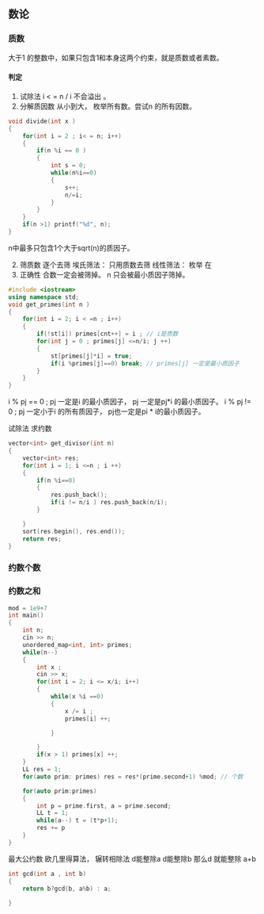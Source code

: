 ## 数论

### 质数
大于1 的整数中，如果只包含1和本身这两个约束，就是质数或者素数。
#### 判定
1. 试除法
i < = n / i  不会溢出 。
2. 分解质因数
从小到大， 枚举所有数。尝试n 的所有因数。
```c++
void divide(int x )
{
    for(int i = 2 ; i< = n; i++)
    {
        if(n %i == 0 )
        {
            int s = 0;
            while(n%i==0)
            {
                s++;
                n/=i;
            }
        }
    }
    if(n >1) printf("%d", n);
}
```
n中最多只包含1个大于sqrt(n)的质因子。

2. 筛质数
逐个去筛
埃氏筛法： 只用质数去筛
线性筛法： 枚举   在
1. 正确性  合数一定会被筛掉。
n 只会被最小质因子筛掉。

```c++
#include <iostream>
using namespace std;
void get_primes(int n )
{
    for(int i = 2; i < =n ; i++)
    {
        if(!st[i]) primes[cnt++] = i ; // i是质数
        for(int j = 0 ; primes[j] <=n/i; j ++)
        {
            st[primes[j]*i] = true;
            if(i %primes[j]==0) break; // primes[j] 一定是最小质因子
        }
    }
}
``` 
i % pj == 0 ; pj 一定是i 的最小质因子， pj 一定是pj*i 的最小质因子。
i % pj != 0 ; pj 一定小于i 的所有质因子， pj也一定是pi * i的最小质因子。

试除法 求约数
```c++
vector<int> get_divisor(int n)
{
    vector<int> res;
    for(int i = 1; i <=n ; i ++)
    {
        if(n %i==0)
        {
            res.push_back();
            if(i != n/i ) res.push_back(n/i);
        }

    }
    sort(res.begin(), res.end());
    return res;
}
```

### 约数个数

### 约数之和
```c++ 
mod = 1e9+7
int main()
{
    int n;
    cin >> n;
    unordered_map<int, int> primes;
    while(n--)
    {
        int x ; 
        cin >> x;
        for(int i = 2; i <= x/i; i++)
        {
            while(x %i ==0)
            {
                x /= i ;
                primes[i] ++;

            }

        }
        if(x > 1) primes[x] ++;
    }
    LL res = 1;
    for(auto prim: primes) res = res*(prime.second+1) %mod; // 个数

    for(auto prim:primes)
    {
        int p = prime.first, a = prime.second;
        LL t = 1;
        while(a--) t = (t*p+1);
        res += p 
    }
}
```
最大公约数
欧几里得算法， 辗转相除法
d能整除a d能整除b  那么d 就能整除 a+b 
```c++
int gcd(int a , int b)
{
    return b?gcd(b, a%b) : a;
    
}
```